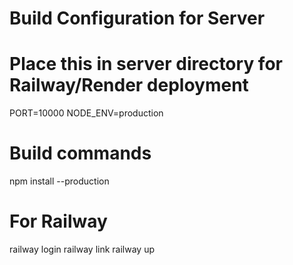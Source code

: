 # Build Configuration for Server
# Place this in server directory for Railway/Render deployment

PORT=10000
NODE_ENV=production

# Build commands
npm install --production

# For Railway
railway login
railway link
railway up
